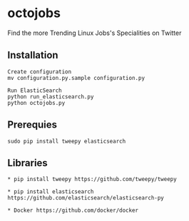 octojobs
========

Find the more Trending Linux Jobs's Specialities on Twitter

Installation
------------
    Create configuration
    mv configuration.py.sample configuration.py

    Run ElasticSearch
    python run_elasticsearch.py
    python octojobs.py

Prerequies
----------
    sudo pip install tweepy elasticsearch

Libraries
---------
    * pip install tweepy https://github.com/tweepy/tweepy

    * pip install elasticsearch https://github.com/elasticsearch/elasticsearch-py

    * Docker https://github.com/docker/docker
